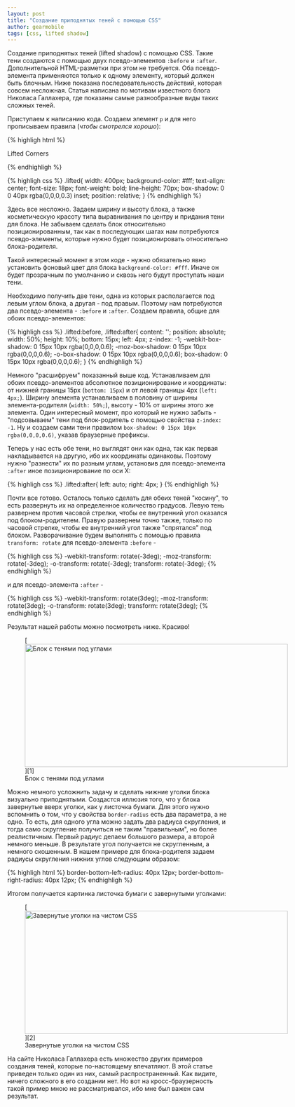 ```yaml
---
layout: post
title: "Создание приподнятых теней с помощью CSS"
author: gearmobile
tags: [css, lifted shadow]
---
```


Создание приподнятых теней (lifted shadow) с помощью CSS. Такие тени создаются с помощью двух псевдо-элементов `:before` и `:after`. Дополнительной HTML-разметки при этом не требуется. Оба псевдо-элемента применяются только к одному элементу, который должен быть блочным. Ниже показана последовательность действий, которая совсем несложная. Статья написана по мотивам известного блога Николаса Галлахера, где показаны самые разнообразные виды таких сложных теней.

Приступаем к написанию кода. Создаем элемент `p` и для него прописываем правила (*чтобы смотрелся хорошо*):

{% highligh html %}
<p class="lifted">
  Lifted Corners
</p>
{% endhighligh %}

{% highligh css %}
.lifted{
  width: 400px;
  background-color: #fff;
  text-align: center;
  font-size: 18px;
  font-weight: bold;
  line-height: 70px;
  box-shadow: 0 0 40px rgba(0,0,0,0.3) inset;
  position: relative;
}
{% endhighligh %}

Здесь все несложно. Задаем ширину и высоту блока, а также косметическую красоту типа выравнивания по центру и придания тени для блока. Не забываем сделать блок относительно позиционированным, так как в последующих шагах нам потребуются псевдо-элементы, которые нужно будет позиционировать относительно блока-родителя.

Такой интересный момент в этом коде - нужно обязательно явно установить фоновый цвет для блока `background-color: #fff`. Иначе он будет прозрачным по умолчанию и сквозь него будут проступать наши тени.

Необходимо получить две тени, одна из которых располагается под левым углом блока, а другая - под правым. Поэтому нам потребуются два псевдо-элемента - `:before` и `:after`. Создаем правила, общие для обоих псевдо-элементов:

{% highligh css %}
.lifted:before, .lifted:after{
  content: '';
  position: absolute;
  width: 50%;
  height: 10%;
  bottom: 15px;
  left: 4px;
  z-index: -1;
  -webkit-box-shadow: 0 15px 10px rgba(0,0,0,0.6);
     -moz-box-shadow: 0 15px 10px rgba(0,0,0,0.6);
       -o-box-shadow: 0 15px 10px rgba(0,0,0,0.6);
          box-shadow: 0 15px 10px rgba(0,0,0,0.6);
}
{% endhighligh %}

Немного "расшифруем" показанный выше код. Устанавливаем для обоих псевдо-элементов абсолютное позиционирование и координаты: от нижней границы 15px (`bottom: 15px`) и от левой границы 4px (`left: 4px;`). Ширину элемента устанавливаем в половину от ширины элемента-родителя (`width: 50%;`), высоту - 10% от ширины этого же элемента. Один интересный момент, про который не нужно забыть - "подсовываем" тени под блок-родитель с помощью свойства `z-index: -1`. Ну и создаем сами тени правилом `box-shadow: 0 15px 10px rgba(0,0,0,0.6)`, указав браузерные префиксы.

Теперь у нас есть обе тени, но выглядят они как одна, так как первая накладывается на другую, ибо их координаты одинаковы. Поэтому нужно "разнести" их по разным углам, установив для псевдо-элемента `:after` иное позиционирование по оси X:

{% highligh css %}
.lifted:after{
  left: auto;
  right: 4px;
}
{% endhighligh %}

Почти все готово. Осталось только сделать для обеих теней "косину", то есть развернуть их на определенное количество градусов. Левую тень развернем против часовой стрелки, чтобы ее внутренний угол оказался под блоком-родителем. Правую развернем точно также, только по часовой стрелке, чтобы ее внутренний угол также "спрятался" под блоком. Разворачивание будем выполнять с помощью правила `transform: rotate` для псевдо-элемента `:before` -

{% highligh css %}
-webkit-transform: rotate(-3deg);
   -moz-transform: rotate(-3deg);
     -o-transform: rotate(-3deg);
        transform: rotate(-3deg);
{% endhighligh %}

и для псевдо-элемента `:after` -

{% highligh css %}
-webkit-transform: rotate(3deg);
   -moz-transform: rotate(3deg);
     -o-transform: rotate(3deg);
        transform: rotate(3deg);
{% endhighligh %}

Результат нашей работы можно посмотреть ниже. Красиво!

<figure id="attachment_106" style="width: 600px;" class="wp-caption aligncenter">
  [<img src="http://localhost:7788/third/wp-content/uploads/2013/11/drop-down-shadows-600x281.jpg" alt="Блок с тенями под углами" width="600" height="281" class="size-medium wp-image-106" />][1]
  <figcaption class="wp-caption-text">Блок с тенями под углами</figcaption>
</figure>

Можно немного усложнить задачу и сделать нижние уголки блока визуально приподнятыми. Создастся иллюзия того, что у блока завернутые вверх уголки, как у листочка бумаги. Для этого нужно вспомнить о том, что у свойства `border-radius` есть два параметра, а не одно. То есть, для одного угла можно задать два радиуса скругления, и тогда само скругление получиться не таким "правильным", но более реалистичным. Первый радиус делаем большого размера, а второй немного меньше. В результате угол получается не скругленным, а немного скошенным. В нашем примере для блока-родителя задаем радиусы скругления нижних углов следующим образом:

{% highligh html %}
border-bottom-left-radius: 40px 12px;
border-bottom-right-radius: 40px 12px;
{% endhighligh %}

Итогом получается картинка листочка бумаги с завернутыми уголками:

<figure id="attachment_107" style="width: 600px;" class="wp-caption aligncenter">
  [<img src="http://localhost:7788/third/wp-content/uploads/2013/11/curved-corners-600x281.jpg" alt="Завернутые уголки на чистом CSS" width="600" height="281" class="size-medium wp-image-107" />][2]
  <figcaption class="wp-caption-text">Завернутые уголки на чистом CSS</figcaption>
</figure>

На сайте Николаса Галлахера есть множество других примеров создания теней, которые по-настоящему впечатляют. В этой статье приведен только один из них, самый распространенный. Как видите, ничего сложного в его создании нет. Но вот на кросс-браузерность такой пример мною не рассматривался, ибо мне был важен сам результат.

 [1]: http://localhost:7788/third/wp-content/uploads/2013/11/drop-down-shadows.jpg
 [2]: http://localhost:7788/third/wp-content/uploads/2013/11/curved-corners.jpg